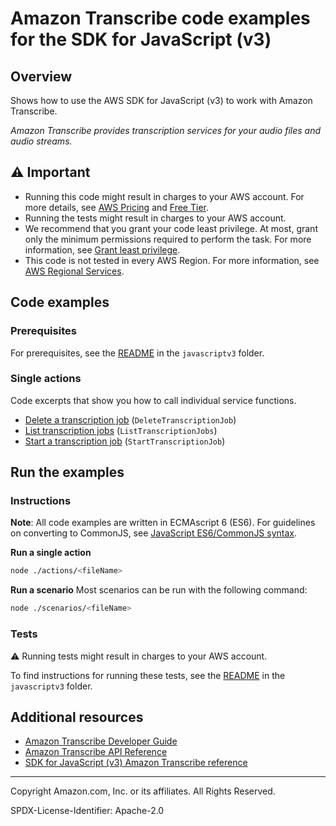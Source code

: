 <!--Generated by WRITEME on 2023-09-25 14:17:23.953927 (UTC)-->

# Amazon Transcribe code examples for the SDK for JavaScript (v3)

## Overview

Shows how to use the AWS SDK for JavaScript (v3) to work with Amazon Transcribe.

<!--custom.overview.start-->
<!--custom.overview.end-->

_Amazon Transcribe provides transcription services for your audio files and audio streams._

## ⚠ Important

- Running this code might result in charges to your AWS account. For more details, see [AWS Pricing](https://aws.amazon.com/pricing/?aws-products-pricing.sort-by=item.additionalFields.productNameLowercase&aws-products-pricing.sort-order=asc&awsf.Free%20Tier%20Type=*all&awsf.tech-category=*all) and [Free Tier](https://aws.amazon.com/free/?all-free-tier.sort-by=item.additionalFields.SortRank&all-free-tier.sort-order=asc&awsf.Free%20Tier%20Types=*all&awsf.Free%20Tier%20Categories=*all).
- Running the tests might result in charges to your AWS account.
- We recommend that you grant your code least privilege. At most, grant only the minimum permissions required to perform the task. For more information, see [Grant least privilege](https://docs.aws.amazon.com/IAM/latest/UserGuide/best-practices.html#grant-least-privilege).
- This code is not tested in every AWS Region. For more information, see [AWS Regional Services](https://aws.amazon.com/about-aws/global-infrastructure/regional-product-services).

<!--custom.important.start-->
<!--custom.important.end-->

## Code examples

### Prerequisites

For prerequisites, see the [README](../../README.md#Prerequisites) in the `javascriptv3` folder.

<!--custom.prerequisites.start-->
<!--custom.prerequisites.end-->

### Single actions

Code excerpts that show you how to call individual service functions.

- [Delete a transcription job](src/transcribe_delete_job.js#L16) (`DeleteTranscriptionJob`)
- [List transcription jobs](src/transcribe_list_jobs.js#L16) (`ListTranscriptionJobs`)
- [Start a transcription job](src/transcribe_create_job.js#L21) (`StartTranscriptionJob`)

## Run the examples

### Instructions

**Note**: All code examples are written in ECMAscript 6 (ES6). For guidelines on converting to CommonJS, see
[JavaScript ES6/CommonJS syntax](https://docs.aws.amazon.com/sdk-for-javascript/v3/developer-guide/sdk-examples-javascript-syntax.html).

**Run a single action**

```bash
node ./actions/<fileName>
```

**Run a scenario**
Most scenarios can be run with the following command:

```bash
node ./scenarios/<fileName>
```

<!--custom.instructions.start-->
<!--custom.instructions.end-->

### Tests

⚠ Running tests might result in charges to your AWS account.

To find instructions for running these tests, see the [README](../../README.md#Tests)
in the `javascriptv3` folder.

<!--custom.tests.start-->
<!--custom.tests.end-->

## Additional resources

- [Amazon Transcribe Developer Guide](https://docs.aws.amazon.com/transcribe/latest/dg/what-is.html)
- [Amazon Transcribe API Reference](https://docs.aws.amazon.com/transcribe/latest/APIReference/Welcome.html)
- [SDK for JavaScript (v3) Amazon Transcribe reference](https://docs.aws.amazon.com/AWSJavaScriptSDK/v3/latest/client/transcribe)

<!--custom.resources.start-->
<!--custom.resources.end-->

---

Copyright Amazon.com, Inc. or its affiliates. All Rights Reserved.

SPDX-License-Identifier: Apache-2.0
